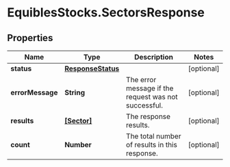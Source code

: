 # EquiblesStocks.SectorsResponse

## Properties
Name | Type | Description | Notes
------------ | ------------- | ------------- | -------------
**status** | [**ResponseStatus**](ResponseStatus.md) |  | [optional] 
**errorMessage** | **String** | The error message if the request was not successful. | [optional] 
**results** | [**[Sector]**](Sector.md) | The response results. | [optional] 
**count** | **Number** | The total number of results in this response. | [optional] 
